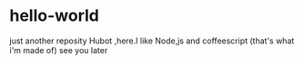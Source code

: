 # hello-world
just another reposity
Hubot ,here.I like Node,js and coffeescript (that's what i'm made of)
see you later
